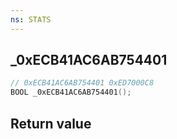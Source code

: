 ```yaml
---
ns: STATS
---
```

## _0xECB41AC6AB754401

```c
// 0xECB41AC6AB754401 0xED7000C8
BOOL _0xECB41AC6AB754401();
```


## Return value
